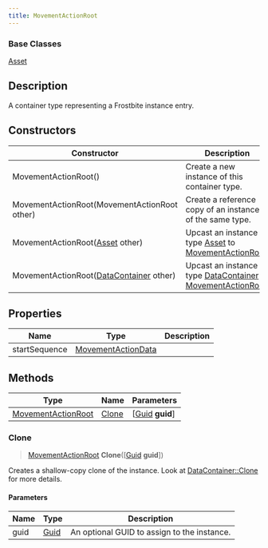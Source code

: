 ```yaml
---
title: MovementActionRoot
---
```

### Base Classes

[Asset](Asset)

## Description

A container type representing a Frostbite instance entry.

## Constructors

| Constructor                                                                   | Description                                                                                                                 |
| ----------------------------------------------------------------------------- | --------------------------------------------------------------------------------------------------------------------------- |
| MovementActionRoot()                                                          | Create a new instance of this container type.                                                                               |
| MovementActionRoot(MovementActionRoot other)                                  | Create a reference copy of an instance of the same type.                                                                    |
| MovementActionRoot([Asset](Asset) other)                                      | Upcast an instance of type [Asset](Asset) to [MovementActionRoot](MovementActionRoot).                                      |
| MovementActionRoot([DataContainer](/vext/ref/shared/class/datacontainer) other) | Upcast an instance of type [DataContainer](/vext/ref/shared/class/datacontainer) to [MovementActionRoot](MovementActionRoot). |

## Properties

| Name          | Type                                     | Description |
| ------------- | ---------------------------------------- | ----------- |
| startSequence | [MovementActionData](MovementActionData) |             |

## Methods

| Type                                     | Name            | Parameters                                     |
| ---------------------------------------- | --------------- | ---------------------------------------------- |
| [MovementActionRoot](MovementActionRoot) | [Clone](#clone) | \[[Guid](/vext/ref/shared/class/guid) **guid**\] |

### Clone

> [MovementActionRoot](MovementActionRoot) **Clone**(\[[Guid](/vext/ref/shared/class/guid) **guid**\])

Creates a shallow-copy clone of the instance. Look at [DataContainer::Clone](/vext/ref/shared/class/datacontainer#clone) for more details.

#### Parameters

| Name | Type         | Description                                 |
| ---- | ------------ | ------------------------------------------- |
| guid | [Guid](Guid) | An optional GUID to assign to the instance. |

